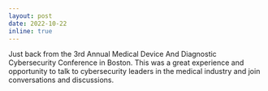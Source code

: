 ```yaml
---
layout: post
date: 2022-10-22
inline: true
---
```


Just back from the 3rd Annual Medical Device And Diagnostic Cybersecurity Conference in Boston. This was a great experience and opportunity to talk to cybersecurity leaders in the medical industry and join conversations and discussions.